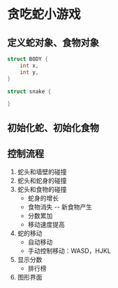 # 贪吃蛇小游戏
## 定义蛇对象、食物对象
```c
struct BODY {
	int x,
	int y,
}

struct snake {

}
```
## 初始化蛇、初始化食物
## 控制流程
1. 蛇头和墙壁的碰撞
2. 蛇头和蛇身的碰撞
3. 蛇头和食物的碰撞
	- 蛇身的增长
	- 食物消失 -- 新食物产生
	- 分数累加
	- 移动速度提高
4. 蛇的移动
	- 自动移动
	- 手动控制移动：WASD，HJKL
5. 显示分数
	- 排行榜
6. 图形界面
